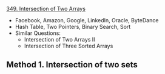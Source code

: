 [349. Intersection of Two Arrays](https://leetcode.com/problems/intersection-of-two-arrays/)

* Facebook, Amazon, Google, LinkedIn, Oracle, ByteDance
* Hash Table, Two Pointers, Binary Search, Sort
* Similar Questions:
    * Intersection of Two Arrays II
    * Intersection of Three Sorted Arrays
    
 
## Method 1. Intersection of two sets







